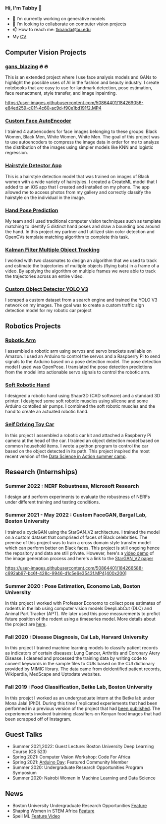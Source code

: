 ### Hi, I'm Tabby 👋


- 🔭 I’m currently working on generative models
- 👯 I’m looking to collaborate on computer vision projects
- 📫 How to reach me: tkoanda@bu.edu
- My [CV](https://github.com/TabithaKO/docs/blob/main/Tabitha_Oanda_Resume_AI.pdf)



## Computer Vision Projects
### [gans_blazing](https://github.com/TabithaKO/gans_blazing) 🔥 🔥 
This is an extended project where I use face analysis models and GANs to highlight the possible uses of AI in the fashion and beauty industry. I create notebooks that are easy to use for landmark detection, pose estimation, face reenactment, style transfer, and image inpainting.


https://user-images.githubusercontent.com/50864401/184269056-e84ed259-c01f-4c60-ac9d-f90e1bd191f2.MP4


### [Custom Face AutoEncoder](https://github.com/TabithaKO/Autoencoders)
I trained 4 autoencoders for face images belonging to these groups: Black Women, Black Men, White Women, White Men. The goal of this project was to use autoencoders to compress the image data in order for me to analyze the distribution of the images using simpler models like KNN and logistic regression.

### [Hairstyle Detector App](https://github.com/TabithaKO/hair-detector)

This is a hairstyle detection model that was trained on images of Black women with a wide variety of hairstyles. 
I created a CreateML model that I added to an iOS app that I created and installed on my phone. 
The app allowed me to access photos from my gallery and correctly classify the hairstyle on the individual in the image.

### [Hand Pose Prediction](https://github.com/TabithaKO/CS585-HW2)
My team and I used traditional computer vision techniques such as template matching to identify 5 distinct hand poses and draw a bounding box around the hand. 
In this project my partner and I utilized skin color detection and OpenCVs template matching algorithm to complete this task.


### [Kalman Filter Multiple Object Tracking](https://github.com/TabithaKO/MultipleObjectTracking)
I worked with two classmates to design an algorithm that we used to track and estimate the trajectories of multiple objects (flying bats) in a frame of a video. 
By applying the algorithm on multiple frames we were able to track the trajectories across an entire video.

### [Custom Object Detector YOLO V3](https://github.com/TabithaKO/signs-YOLO)
I scraped a custom dataset from a search engine and trained the YOLO V3 network on my images. The goal was to create a custom traffic sign detection model for my robotic car project



## Robotics Projects
### [Robotic Arm](https://github.com/TabithaKO/Cerebella)
I assembled a robotic arm using servos and servo brackets available on Amazon. 
I used an Arduino to control the servos and a Raspberry Pi to send signals to the Arduino based on a pose detection model. 
The pose detection model I used was OpenPose. I translated the pose detection predictions from the model into actionable servo signals to control the robotic arm.



### [Soft Robotic Hand](https://github.com/TabithaKO/SoftRobot)
I designed a robotic hand using Shapr3D (CAD software) and a standard 3D printer. 
I designed some soft robotic muscles using silicone and some Arduino contolled air pumps. 
I combined the soft robotic muscles and the hand to create an actuated robotic hand.


### [Self Driving Toy Car](https://github.com/TabithaKO/CarProject)
In this project I assembled a robotic car kit and attached a Raspberry Pi camera at the head of the car. 
I trained an object detection model based on common household items. I wrote a python program to control the car based on the object detected in its path.
This project inspired the most recent version of the [Data Science in Action summer camp](https://www.hsph.harvard.edu/biostatistics/machine-learning-for-self-driving-cars/).



## Research (Internships)
###  Summer 2022 : NERF Robustness, Microsoft Research
I design and perform experiments to evaluate the robustness of NERFs under different training and testing conditions.

###  Summer 2021 - May 2022 : Custom FaceGAN, Bargal Lab, Boston University
I trained a cycleGAN using the StarGAN_V2 architecture. I trained the model on a custom dataset that comprised of faces of Black celebrities. 
The premise of this project was to train a cross domain style transfer model which can perform better on Black faces. 
This project is still ongoing hence the repository and data are still private. However, here's a [video demo](https://drive.google.com/file/d/1maN0SwKNM_VSipfrW2Irdrx3ojYmgSmO/view?usp=sharing) of the image generation process and here's a link to the [StarGAN_V2 paper](https://arxiv.org/abs/1912.01865)

https://user-images.githubusercontent.com/50864401/184266588-c692ab97-bc6f-428c-9946-d1c5e6e3543f.MP4[400x200]

### Summer 2020 : Pose Estimation, Economo Lab, Boston University
In this project I worked with Professor Economo to collect pose estimates of rodents in the lab using computer vision models DeepLabCut (DLC) and Animal Part Tracker (APT). We later used this pose measurements to prefict future position of the rodent using a timeseries model. More details about the project are [here](https://tabithako.github.io/UROP_Summer2020/).


### Fall 2020 : Disease Diagnosis, Cai Lab, Harvard University
In this project I trained machine learning models to classify patient records as indicators of certain diseases: Lung Cancer, Arthritis and Coronary Atery Disease. I cleaned and processed the training data by writing code to convert keywords in the sample files to CUIs based on the CUI dictionary provided by MIMIC library. The data came from deidentified patient records, Wikiperdia, MedScape and Uptodate websites. 

### Fall 2019 : Food Classification, Betke Lab, Boston University
In this proejct I worked as an undergraduate intern at the Betke lab under Mona Jalal (PhD). During this time I replicated experiements that had been performed in a previous version of the project that had [been published](https://scholar.google.com/citations?view_op=view_citation&hl=en&user=tTXTO0oAAAAJ&citation_for_view=tTXTO0oAAAAJ:eQOLeE2rZwMC). The experiements involved trainining classifiers on Kenyan food images that had been scrapped off of Instagram.

## Guest Talks
- Summer 2021,2022: Guest Lecture: Boston University Deep Learning Course (CS 523) 
- Spring 2021: Computer Vision Workshop: Code For Africa
- Spring 2021: [Arduino Day](https://www.youtube.com/watch?v=k0HQ776d4Kk&t=6660s): Featured Community Member
- Summer 2020: Undergraduate Research Opportunities Program Symposium
- Summer 2020: Nairobi Women in Machine Learning and Data Science

## News
- Boston University Undergraduate Research Opportunities [Feature](https://www.bu.edu/urop/achievements/student-spotlight/featured-researcher-tabitha-oanda/)
- Shaping Women in STEM Africa [Feature](https://stemwomenafrica.medium.com/stem-woman-crush-tabitha-oanda-64b2aca46ed6)
- Spell ML [Feature Video](https://www.facebook.com/spelldeeplearning/videos/via-tabitha-oandathis-weekend-i-decided-to-do-some-aerial-practice-on-the-sling-/681506712452484/)



